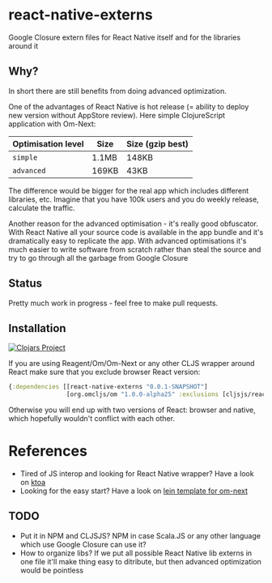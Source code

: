 # react-native-externs

Google Closure extern files for React Native itself and for the
libraries around it

## Why?

In short there are still benefits from doing advanced optimization.

One of the advantages of React Native is hot release (= ability to
deploy new version without AppStore review). Here simple ClojureScript
application with Om-Next:

|  Optimisation level    |  Size      | Size (gzip best)      |
|------------------------|----------- |-----------------------|
|  `simple`              | 1.1MB      | 148KB                 |
|  `advanced`            | 169KB      | 43KB                  |

The difference would be bigger for the real app which includes
different libraries, etc. Imagine that you have 100k users and you do
weekly release, calculate the traffic.

Another reason for the advanced optimisation - it's really good
obfuscator. With React Native all your source code is available in the
app bundle and it's dramatically easy to replicate the app. With
advanced optimisations it's much easier to write software from scratch
rather than steal the source and try to go through all the garbage
from Google Closure

## Status

Pretty much work in progress - feel free to make pull requests.

## Installation

[![Clojars Project](http://clojars.org/react-native-externs/latest-version.svg)](http://clojars.org/react-native-externs)

If you are using Reagent/Om/Om-Next or any other CLJS wrapper around React make sure that you exclude browser React version:

``` clojure
{:dependencies [[react-native-externs "0.0.1-SNAPSHOT"]
                [org.omcljs/om "1.0.0-alpha25" :exclusions [cljsjs/react cljsjs/react-dom]]]
```

Otherwise you will end up with two versions of React: browser and native, which hopefully wouldn't conflict with each other. 

# References

- Tired of JS interop and looking for React Native wrapper? Have a look on [ktoa](https://github.com/artemyarulin/ktoa)
- Looking for the easy start? Have a look on [lein template for om-next](https://github.com/artemyarulin/om-next-cross-platform-template)

## TODO

- Put it in NPM and CLJSJS? NPM in case Scala.JS or any other language
  which use Google Closure can use it?
- How to organize libs? If we put all possible React Native lib
  externs in one file it'll make thing easy to ditribute, but then
  advanced optimization would be pointless
